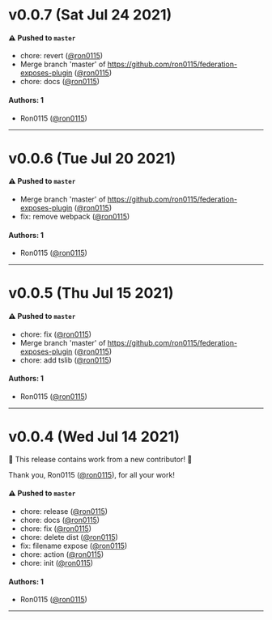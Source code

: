 # v0.0.7 (Sat Jul 24 2021)

#### ⚠️ Pushed to `master`

- chore: revert ([@ron0115](https://github.com/ron0115))
- Merge branch 'master' of https://github.com/ron0115/federation-exposes-plugin ([@ron0115](https://github.com/ron0115))
- chore: docs ([@ron0115](https://github.com/ron0115))

#### Authors: 1

- Ron0115 ([@ron0115](https://github.com/ron0115))

---

# v0.0.6 (Tue Jul 20 2021)

#### ⚠️ Pushed to `master`

- Merge branch 'master' of https://github.com/ron0115/federation-exposes-plugin ([@ron0115](https://github.com/ron0115))
- fix: remove webpack ([@ron0115](https://github.com/ron0115))

#### Authors: 1

- Ron0115 ([@ron0115](https://github.com/ron0115))

---

# v0.0.5 (Thu Jul 15 2021)

#### ⚠️ Pushed to `master`

- chore: fix ([@ron0115](https://github.com/ron0115))
- Merge branch 'master' of https://github.com/ron0115/federation-exposes-plugin ([@ron0115](https://github.com/ron0115))
- chore: add tslib ([@ron0115](https://github.com/ron0115))

#### Authors: 1

- Ron0115 ([@ron0115](https://github.com/ron0115))

---

# v0.0.4 (Wed Jul 14 2021)

:tada: This release contains work from a new contributor! :tada:

Thank you, Ron0115 ([@ron0115](https://github.com/ron0115)), for all your work!

#### ⚠️ Pushed to `master`

- chore: release ([@ron0115](https://github.com/ron0115))
- chore: docs ([@ron0115](https://github.com/ron0115))
- chore: fix ([@ron0115](https://github.com/ron0115))
- chore: delete dist ([@ron0115](https://github.com/ron0115))
- fix: filename expose ([@ron0115](https://github.com/ron0115))
- chore: action ([@ron0115](https://github.com/ron0115))
- chore: init ([@ron0115](https://github.com/ron0115))

#### Authors: 1

- Ron0115 ([@ron0115](https://github.com/ron0115))

---


